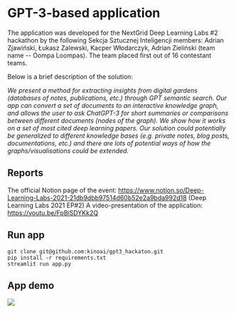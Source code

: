 # GPT-3-based application

The application was developed for the NextGrid Deep Learning Labs #2 hackathon by the following Sekcja Sztucznej Inteligencji members: Adrian Zjawiński, Łukasz Zalewski, Kacper Włodarczyk, Adrian Zieliński (team name -- Oompa Loompas). 
The team placed first out of 16 contestant teams. 

Below is a brief description of the solution: 

*We present a method for extracting insights from digital gardens (databases of notes, publications, etc.) through GPT semantic search.
Our app can convert a set of documents to an interactive knowledge graph, and allows the user to ask ChatGPT-3 for short summaries or comparisons between different documents (nodes of the graph).
We show how it works on a set of most cited deep learning papers.
Our solution could potentially be generalized to different knowledge bases (e.g. private notes, blog posts, documentations, etc.) and there are lots of potential ways of how the graphs/visualisations could be extended.*

## Reports
The official Notion page of the event: https://www.notion.so/Deep-Learning-Labs-2021-21db9dbb97514d60b52e2a9bda992d18 (Deep Learning Labs 2021 EP#2)
A video-presentation of the application: https://youtu.be/FpBiSDYKk2Q

## Run app
```
git clone git@github.com:kinoai/gpt3_hackaton.git
pip install -r requirements.txt
streamlit run app.py
```

## App demo
![](https://github.com/kinoai/gpt3_hackaton/blob/resources/demo.gif)


<!-- ```
apt-get install libpoppler-cpp-dev
``` -->
